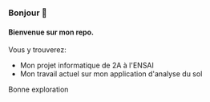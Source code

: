 ### Bonjour 👋

#### Bienvenue sur mon repo.
Vous y trouverez:
- Mon projet informatique de 2A à l'ENSAI
- Mon travail actuel sur mon application d'analyse du sol

Bonne exploration
